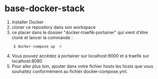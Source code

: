 # base-docker-stack
1) Installer Docker
2) cloner ce repository dans son workspace
3) ce placer dans le dossier "docker-traefik-portainer" qui vient d'être cloné et lancer la commande :
```sh 
    $ docker-compose up -d
```
4) Vous pouvez accédez à portainer sur localhost:9000 et à traefik sur localhost:8080
5) Pour aller plus loin, ajouter dans votre fichier hosts les hosts que vous souhaitez conformément au fichier docker-compose.yml.
